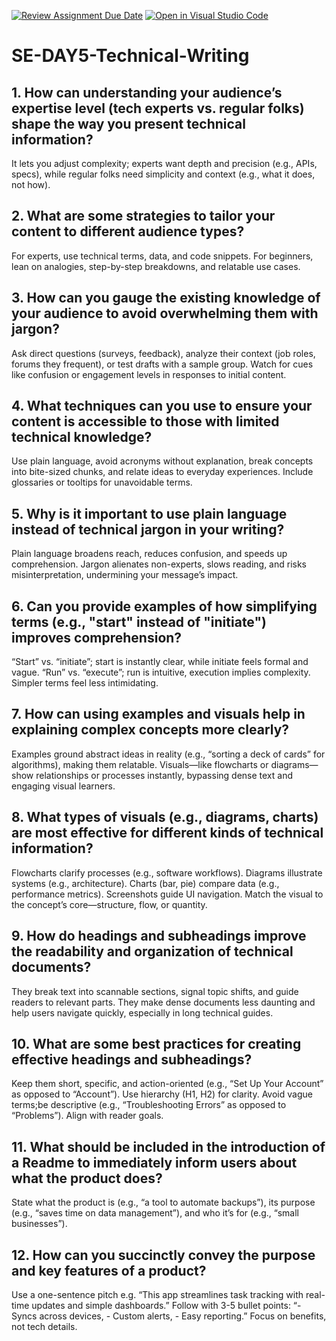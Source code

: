 [![Review Assignment Due Date](https://classroom.github.com/assets/deadline-readme-button-22041afd0340ce965d47ae6ef1cefeee28c7c493a6346c4f15d667ab976d596c.svg)](https://classroom.github.com/a/zsAR-pyY)
[![Open in Visual Studio Code](https://classroom.github.com/assets/open-in-vscode-2e0aaae1b6195c2367325f4f02e2d04e9abb55f0b24a779b69b11b9e10269abc.svg)](https://classroom.github.com/online_ide?assignment_repo_id=18822455&assignment_repo_type=AssignmentRepo)
# SE-DAY5-Technical-Writing
## 1. How can understanding your audience’s expertise level (tech experts vs. regular folks) shape the way you present technical information?
It lets you adjust complexity; experts want depth and precision (e.g., APIs, specs), while regular folks need simplicity and context (e.g., what it does, not how). 
## 2. What are some strategies to tailor your content to different audience types?
For experts, use technical terms, data, and code snippets. For beginners, lean on analogies, step-by-step breakdowns, and relatable use cases.
## 3. How can you gauge the existing knowledge of your audience to avoid overwhelming them with jargon?
Ask direct questions (surveys, feedback), analyze their context (job roles, forums they frequent), or test drafts with a sample group. Watch for cues like confusion or engagement levels in responses to initial content.
## 4. What techniques can you use to ensure your content is accessible to those with limited technical knowledge?
Use plain language, avoid acronyms without explanation, break concepts into bite-sized chunks, and relate ideas to everyday experiences. Include glossaries or tooltips for unavoidable terms.
## 5. Why is it important to use plain language instead of technical jargon in your writing?
Plain language broadens reach, reduces confusion, and speeds up comprehension. Jargon alienates non-experts, slows reading, and risks misinterpretation, undermining your message’s impact.
## 6. Can you provide examples of how simplifying terms (e.g., "start" instead of "initiate") improves comprehension?
“Start” vs. “initiate”; start is instantly clear, while initiate feels formal and vague. “Run” vs. “execute”; run is intuitive, execution implies complexity. Simpler terms feel less intimidating.
## 7. How can using examples and visuals help in explaining complex concepts more clearly?
Examples ground abstract ideas in reality (e.g., “sorting a deck of cards” for algorithms), making them relatable. Visuals—like flowcharts or diagrams—show relationships or processes instantly, bypassing dense text and engaging visual learners.
## 8. What types of visuals (e.g., diagrams, charts) are most effective for different kinds of technical information?
Flowcharts clarify processes (e.g., software workflows). Diagrams illustrate systems (e.g., architecture). Charts (bar, pie) compare data (e.g., performance metrics). Screenshots guide UI navigation. Match the visual to the concept’s core—structure, flow, or quantity.
## 9. How do headings and subheadings improve the readability and organization of technical documents?
They break text into scannable sections, signal topic shifts, and guide readers to relevant parts. They make dense documents less daunting and help users navigate quickly, especially in long technical guides.
## 10. What are some best practices for creating effective headings and subheadings?
Keep them short, specific, and action-oriented (e.g., “Set Up Your Account” as opposed to “Account”). Use hierarchy (H1, H2) for clarity. Avoid vague terms;be descriptive (e.g., “Troubleshooting Errors”  as opposed to “Problems”). Align with reader goals.
## 11. What should be included in the introduction of a Readme to immediately inform users about what the product does?
State what the product is (e.g., “a tool to automate backups”), its purpose (e.g., “saves time on data management”), and who it’s for (e.g., “small businesses”). 
## 12. How can you succinctly convey the purpose and key features of a product?
Use a one-sentence pitch e.g. “This app streamlines task tracking with real-time updates and simple dashboards.” Follow with 3-5 bullet points: “- Syncs across devices, - Custom alerts, - Easy reporting.” Focus on benefits, not tech details.
